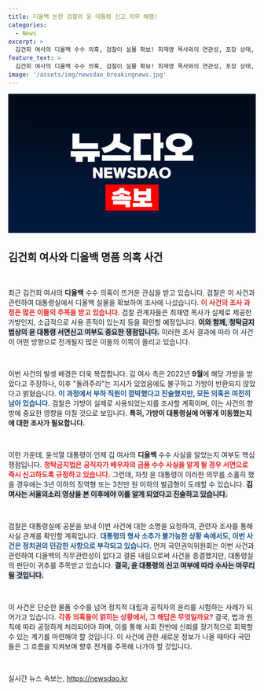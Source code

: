 ```yaml
---
title: 디올백 논란 검찰의 윤 대통령 신고 의무 해명!
categories:
  - News
excerpt: >
  김건희 여사의 디올백 수수 의혹, 검찰이 실물 확보! 최재영 목사와의 연관성, 포장 상태, 사용 여부 조사 착수. 윤 대통령의 신고 의무 여부도 쟁점으로 떠오르며 사건이 새로운 국면을 맞았다. 클릭하여 숨겨진 진실을 밝혀보세요!
feature_text: >
  김건희 여사의 디올백 수수 의혹, 검찰이 실물 확보! 최재영 목사와의 연관성, 포장 상태, 사용 여부 조사 착수. 윤 대통령의 신고 의무 여부도 쟁점으로 떠오르며 사건이 새로운 국면을 맞았다. 클릭하여 숨겨진 진실을 밝혀보세요!
image: '/assets/img/newsdao_breakingnews.jpg'
---
```


<p><img src="/assets/img/newsdao_breakingnews.jpg" alt="flaretime 속보" /></p>

<h2 data-ke-size="size26">김건희 여사와 디올백 명품 의혹 사건</h2>

<p data-ke-size="size16">&nbsp;</p>

<p>최근 김건희 여사의 <b>디올백</b> 수수 의혹이 뜨거운 관심을 받고 있습니다. 검찰은 이 사건과 관련하여 대통령실에서 디올백 실물을 확보하여 조사에 나섰습니다. <strong><b><span style="color: #ee2323;">이 사건의 조사 과정은 많은 이들의 주목을 받고 있습니다.</span></b></strong> 검찰 관계자들은 최재영 목사가 실제로 제공한 가방인지, 소급적으로 사용 흔적이 있는지 등을 확인할 예정입니다. <strong><b><span style="background-color: #21538527;">이와 함께, 청탁금지법상의 윤 대통령 서면신고 여부도 중요한 쟁점입니다.</span></b></strong> 이러한 조사 결과에 따라 이 사건이 어떤 방향으로 전개될지 많은 이들의 이목이 쏠리고 있습니다.</p>

<p data-ke-size="size16">&nbsp;</p>

<p>이번 사건의 발생 배경은 더욱 복잡합니다. 김 여사 측은 2022년 <b>9월</b>에 해당 가방을 받았다고 주장하나, 이후 "돌려주라"는 지시가 있었음에도 불구하고 가방이 반환되지 않았다고 밝혔습니다. <strong><b><span style="color: #1a5490;">이 과정에서 부하 직원이 깜박했다고 진술했지만, 모든 의혹은 여전히 남아 있습니다.</span></b></strong> 검찰은 가방이 실제로 사용되었는지를 조사할 계획이며, 이는 사건의 향방에 중요한 영향을 미칠 것으로 보입니다. <b>특히, 가방이 대통령실에 어떻게 이동했는지에 대한 조사가 필요합니다.</b></p>

<p data-ke-size="size16">&nbsp;</p>

<p>이런 가운데, 윤석열 대통령이 언제 김 여사의 <b>디올백</b> 수수 사실을 알았는지 여부도 핵심 쟁점입니다. <strong><b><span style="color: #ee2323;">청탁금지법은 공직자가 배우자의 금품 수수 사실을 알게 될 경우 서면으로 즉시 신고하도록 규정하고 있습니다.</span></b></strong> 그런데, 자칫 윤 대통령이 이러한 의무를 소홀히 했을 경우에는 3년 이하의 징역형 또는 3천만 원 이하의 벌금형이 도래할 수 있습니다. <strong><b><span style="background-color: #21538527;">김 여사는 서울의소리 영상을 본 이후에야 이를 알게 되었다고 진술하고 있습니다.</span></b></strong></p>

<p data-ke-size="size16">&nbsp;</p>

<p>검찰은 대통령실에 공문을 보내 이번 사건에 대한 소명을 요청하여, 관련자 조사를 통해 사실 관계를 확인할 계획입니다. <strong><b><span style="color: #1a5490;">대통령의 형사 소추가 불가능한 상황 속에서도, 이번 사건은 정치권의 민감한 사항으로 부각되고 있습니다.</span></b></strong> 먼저 국민권익위원회는 이번 사건과 관련하여 디올백의 직무관련성이 없다고 결론 내림으로써 사건을 종결했지만, 대통령실의 판단이 귀추를 주목받고 있습니다. <strong><b><span style="background-color: #21538527;">결국, 윤 대통령의 신고 여부에 따라 수사는 마무리될 것입니다.</span></b></strong></p>

<p data-ke-size="size16">&nbsp;</p>

<p>이 사건은 단순한 물품 수수를 넘어 정치적 대립과 공직자의 윤리를 시험하는 사례가 되어가고 있습니다. <strong><b><span style="color: #ee2323;">각종 의혹들이 얽히는 상황에서, 그 해답은 무엇일까요?</span></b></strong> 결국, 법과 원칙에 따라 공정하게 처리되어야 하며, 이를 통해 사회 전반에 신뢰를 장기적으로 회복할 수 있는 계기를 마련해야 할 것입니다. 이 사건에 관한 새로운 정보가 나올 때마다 국민들은 그 흐름을 지켜보며 향후 전개를 주목해 나가야 할 것입니다. </p>

<p data-ke-size="size16">&nbsp;</p>
실시간 뉴스 속보는, <a href="https://newsdao.kr" rel="dofollow">https://newsdao.kr</a>


